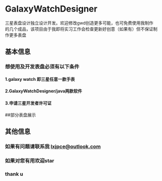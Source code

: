 # GalaxyWatchDesigner
三星表盘设计独立设计开发。欢迎修改gwd创造更多可能，也可免费使用我制作的几个成品，该项目由于我即将实习工作会检查更新好创意（如果有）但不保证制作更多表盘


## 基本信息
### 想使用及开发表盘必须有以下条件
#### 1.galaxy watch 即三星任意一款手表
#### 2.GalaxyWatchDesigner/java两款软件
#### 3.申请三星开发者许可证


##部分表盘展示


## 其他信息
### 如果有问题请联系我 lxjpce@outlook.com
### 如果对您有用欢迎star 
### thank u
